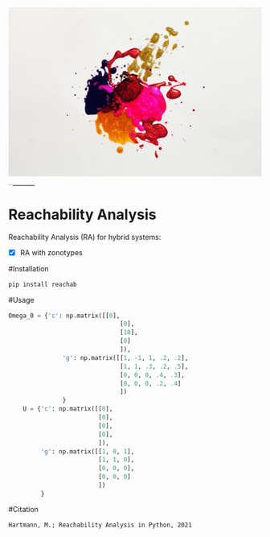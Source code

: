 ![GitHub Logo](/images/pexels-free-creative-stuff-1193743.jpg)
<span style="font-family:sans-serif; font-size:.09em;">  Image source: https://www.pexels.com/photo/photo-of-multicolored-abstract-painting-1193743/  </span> 

# Reachability Analysis
Reachability Analysis (RA) for hybrid systems:

- [x] RA with zonotypes

#Installation
```bash
pip install reachab
```

#Usage

```python
Omega_0 = {'c': np.matrix([[0],
                               [0],
                               [10],
                               [0]
                               ]),
               'g': np.matrix([[1, -1, 1, .2, .2],
                               [1, 1, .3, .2, .5],
                               [0, 0, 0, .4, .3],
                               [0, 0, 0, .2, .4]
                               ])
               }
    U = {'c': np.matrix([[0],
                         [0],
                         [0],
                         [0],
                         ]),
         'g': np.matrix([[1, 0, 1],
                         [1, 1, 0],
                         [0, 0, 0],
                         [0, 0, 0]
                         ])
         }
```

#Citation

```
Hartmann, M.; Reachability Analysis in Python, 2021
```